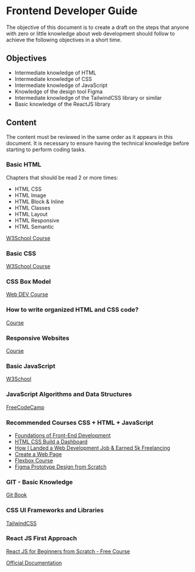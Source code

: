 # Frontend Developer Guide

The objective of this document is to create a draft on the steps that anyone with zero or little knowledge about web development should follow to achieve the following objectives in a short time.

## Objectives

- Intermediate knowledge of HTML
- Intermediate knowledge of CSS
- Intermediate knowledge of JavaScript
- Knowledge of the design tool Figma
- Intermediate knowledge of the TailwindCSS library or similar
- Basic knowledge of the ReactJS library

## Content

The content must be reviewed in the same order as it appears in this document. It is necessary to ensure having the technical knowledge before starting to perform coding tasks.

### Basic HTML

Chapters that should be read 2 or more times:

- HTML CSS
- HTML Image
- HTML Block & Inline
- HTML Classes
- HTML Layout
- HTML Responsive
- HTML Semantic

[W3School Course](https://www.w3schools.com/html/default.asp)

### Basic CSS

[W3School Course](https://www.w3schools.com/css/default.asp)

### CSS Box Model

[Web DEV Course](https://web.dev/learn/css/box-model/)

### How to write organized HTML and CSS code?

[Course](https://learn.shayhowe.com/advanced-html-css/performance-organization/)

### Responsive Websites

[Course](https://www.freecodecamp.org/espanol/learn/2022/responsive-web-design)

### Basic JavaScript

[W3School](https://www.w3schools.com/js/default.asp)

### JavaScript Algorithms and Data Structures

[FreeCodeCamp](https://www.freecodecamp.org/learn/javascript-algorithms-and-data-structures/)

### Recommended Courses CSS + HTML + JavaScript

- [Foundations of Front-End Development](https://www.udemy.com/course/foundations-of-front-end-development/?LSNPUBID=JVFxdTr9V80&ranEAID=JVFxdTr9V80&ranMID=39197&ranSiteID=JVFxdTr9V80-RcINOd1G6KuLaetlFnnNTw&utm_medium=udemyads&utm_source=aff-campaign)
- [HTML CSS Build a Dashboard](https://www.udemy.com/course/html-css-build-a-dashboard/?LSNPUBID=JVFxdTr9V80&ranEAID=JVFxdTr9V80&ranMID=39197&ranSiteID=JVFxdTr9V80-_37DTrRnL1WKwegwE4f9Kg&utm_medium=udemyads&utm_source=aff-campaign)
- [How I Landed a Web Development Job & Earned 5k Freelancing](https://www.udemy.com/course/how-i-landed-a-web-development-job-earned-5k-freelancing/?LSNPUBID=JVFxdTr9V80&ranEAID=JVFxdTr9V80&ranMID=39197&ranSiteID=JVFxdTr9V80-QycFJE82CjzN74fOx2MZww&utm_medium=udemyads&utm_source=aff-campaign)
- [Create a Web Page](https://www.udemy.com/course/crea-una-pagina-web/)
- [Flexbox Course](https://www.udemy.com/course/cursoflexbox)
- [Figma Prototype Design from Scratch](https://www.udemy.com/course/figma-diseno-de-prototipos-desde-cero/)

### GIT - Basic Knowledge

[Git Book](https://git-scm.com/book/en/v2)

### CSS UI Frameworks and Libraries

[TailwindCSS](https://tailwindcss.com/docs/installation)

### React JS First Approach

[React JS for Beginners from Scratch - Free Course](https://www.udemy.com/course/react-js-para-principiantes-desde-cero-curso-gratuito/)

[Official Documentation](https://react.dev/)
